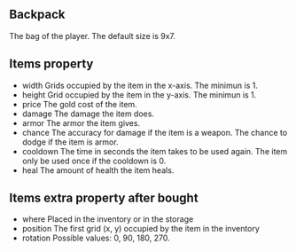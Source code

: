 
## Backpack

The bag of the player. The default size is 9x7.

## Items property

- width
   Grids occupied by the item in the x-axis. The minimun is 1.
- height
   Grid occupied by the item in the y-axis. The minimun is 1.
- price
   The gold cost of the item.
- damage
   The damage the item does.
- armor
   The armor the item gives.
- chance
   The accuracy for damage if the item is a weapon. The chance to dodge if the item is armor.
- cooldown
   The time in seconds the item takes to be used again. The item only be used once if the cooldown is 0.
- heal
   The amount of health the item heals.

## Items extra property after bought

- where
   Placed in the inventory or in the storage
- position
   The first grid (x, y) occupied by the item in the inventory
- rotation
   Possible values: 0, 90, 180, 270.